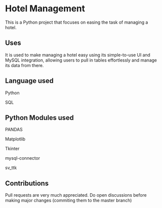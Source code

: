 # Hotel Management

This is a Python project that focuses on easing the task of managing a hotel.

## Uses

It is used to make managing a hotel easy using its simple-to-use UI and MySQL integration, allowing users to pull in tables effortlessly and manage its data from there.

## Language used 

Python

SQL 

## Python Modules used

PANDAS 

Matplotlib

Tkinter 

mysql-connector

sv_ttk 

## Contributions

Pull requests are very much appreciated. Do open discussions before making major changes (commiting them to the master branch)
